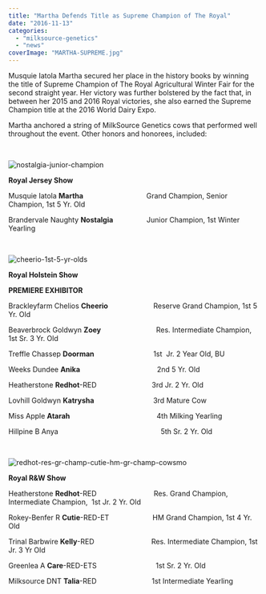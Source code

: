 ```yaml
---
title: "Martha Defends Title as Supreme Champion of The Royal"
date: "2016-11-13"
categories: 
  - "milksource-genetics"
  - "news"
coverImage: "MARTHA-SUPREME.jpg"
---
```


Musquie Iatola Martha secured her place in the history books by winning the title of Supreme Champion of The Royal Agricultural Winter Fair for the second straight year. Her victory was further bolstered by the fact that, in between her 2015 and 2016 Royal victories, she also earned the Supreme Champion title at the 2016 World Dairy Expo.

Martha anchored a string of MilkSource Genetics cows that performed well throughout the event. Other honors and honorees, included:

 

![nostalgia-junior-champion](http://milk-source.local/wp-content/uploads/2016/11/Nostalgia-Junior-Champion-300x200.jpg)

**Royal Jersey Show** 

Musquie Iatola **Martha**                                Grand Champion, Senior Champion, 1st 5 Yr. Old 

Brandervale Naughty **Nostalgia**                 Junior Champion, 1st Winter Yearling

 

![cheerio-1st-5-yr-olds](http://milk-source.local/wp-content/uploads/2016/11/Cheerio-1st-5-Yr.-Olds-300x200.jpg)

**Royal Holstein Show**

**PREMIERE EXHIBITOR**

Brackleyfarm Chelios **Cheerio**                       Reserve Grand Champion, 1st 5 Yr. Old 

Beaverbrock Goldwyn **Zoey**                            Res. Intermediate Champion, 1st Sr. 3 Yr. Old

Treffle Chassep **Doorman**                              1st  Jr. 2 Year Old, BU

Weeks Dundee **Anika**                                       2nd 5 Yr. Old

Heatherstone **Redhot**\-RED                            3rd Jr. 2 Yr. Old 

Lovhill Goldwyn **Katrysha**                              3rd Mature Cow

Miss Apple **Atarah**                                            4th Milking Yearling 

Hillpine B Anya                                                    5th Sr. 2 Yr. Old

 

![redhot-res-gr-champ-cutie-hm-gr-champ-cowsmo](http://milk-source.local/wp-content/uploads/2016/11/Redhot-Res.-Gr-Champ-Cutie-HM-Gr.-Champ-Cowsmo-300x200.jpg)

**Royal R&W Show**

Heatherstone **Redhot**\-RED                             Res. Grand Champion, Intermediate Champion,  1st Jr. 2 Yr. Old

Rokey-Benfer R **Cutie**\-RED-ET                      HM Grand Champion, 1st 4 Yr. Old 

Trinal Barbwire **Kelly**\-RED                             Res. Intermediate Champion, 1st Jr. 3 Yr Old 

Greenlea A **Care**\-RED-ETS                              1st Sr. 2 Yr. Old 

Milksource DNT **Talia**\-RED                            1st Intermediate Yearling

